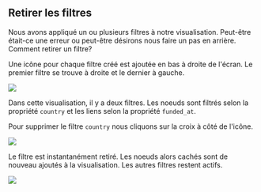 ## Retirer les filtres

Nous avons appliqué un ou plusieurs filtres à notre visualisation. Peut-être était-ce une erreur ou peut-être désirons nous faire un pas en arrière. Comment retirer un filtre?

Une icône pour chaque filtre créé est ajoutée en bas à droite de l'écran. Le premier filtre se trouve à droite et le dernier à gauche.

![](https://github.com/Linkurious/linkurious-enterprise-manual/raw/master/en/filter/R1.png)

Dans cette visualisation, il y a deux filtres. Les noeuds sont filtrés selon la propriété ```country``` et les liens selon la propriété  ```funded_at```.

Pour supprimer le filtre ```country``` nous cliquons sur la croix à côté de l'icône.

![](https://github.com/Linkurious/linkurious-enterprise-manual/raw/master/en/filter/R2.png)

Le filtre est instantanément retiré. Les noeuds alors cachés sont de nouveau ajoutés à la visualisation. Les autres filtres restent actifs. 

![](https://github.com/Linkurious/linkurious-enterprise-manual/raw/master/en/filter/R3.png)
